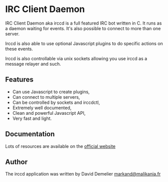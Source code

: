 IRC Client Daemon
=================

IRC Client Daemon aka irccd is a full featured IRC bot written in C. It runs as
a daemon waiting for events. It's also possible to connect to more than one
server.

Irccd is also able to use optional Javascript plugins to do specific actions on
these events.

Irccd is also controllable via unix sockets allowing you use irccd as a message
relayer and such.

Features
--------

- Can use Javascript to create plugins,
- Can connect to multiple servers,
- Can be controlled by sockets and irccdctl,
- Extremely well documented,
- Clean and powerful Javascript API,
- Very fast and light.

Documentation
-------------

Lots of resources are available on the
[official website](http://projects.malikania.fr/irccd)

Author
------

The irccd application was written by David Demelier <markand@malikania.fr>
